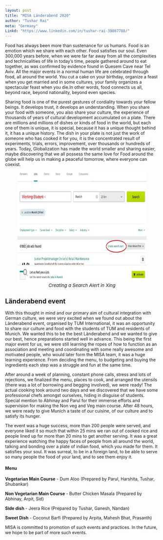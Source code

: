 ```yaml
---
layout: post
title: "MISA Länderabend 2020"
author: "Tushar Rai"
meta: "Germany"
Linkd: "https://www.linkedin.com/in/tushar-rai-38867788/"
---
```


Food has always been more than sustenance for us humans. Food is an emotion which we share with each other. Food satisfies our soul. Even 300,000 years before, when we were far far away from all the complexities and technicalities of life in today’s time, people gathered around to eat together, as was confirmed by evidence found in Quesem Cave near Tel Aviv. All the major events in a normal human life are celebrated through food, all around the world. You cut a cake on your birthday, organize a feast when you get married and in some cultures, your family organizes a spectacular feast when you die.In other words, food connects us all, beyond race, beyond nationality, beyond even species.

Sharing food is one of the purest gestures of cordiality towards your fellow beings. It develops trust, it develops an understanding. When you share your food with someone, you also share your culture, the experience of thousands of years of cultural development accumulated on a plate. There are millions and millions of dishes or kinds of food in the world, but each one of them is unique, it is special, because it has a unique thought behind it, it has a unique history. The dish in your plate is not just the work of someone who has cooked it for you, it is the concentrated result of experiments, trials, errors, improvement, over thousands or hundreds of years. Today, Globalization has made the world smaller and sharing easier, maybe discovering that we all possess the same love for Food around the globe will help us in making a peaceful tomorrow, where everyone can coexist.

<figure align="center">
<img src="/img/blog_img/de_jobs1.jpg" width="780" height="360" alt="sine_wave">
<figcaption align="center" style="font-size:15px" ><em> Creating a Search Alert in Xing </em></figcaption>
</figure>

## Länderabend event

With this thought in mind and our primary aim of cultural integration with German culture, we were very excited when we found out about the Länderabend event, organised by TUM International, it was an opportunity to share our culture and food with the students of TUM and residents of Munich. We wanted this to be the best Länderabend and we wanted to give our best, hence preparations started well in advance. This being the first major event for us, we were still learning the ropes of how to function as an association and meeting and coordinating with some really awesome and motivated people, who would later form the MISA team, it was a huge learning experience. From deciding the menu, to budgeting and buying the ingredients each step was a struggle and fun at the same time.

After around a week of planning, constant phone calls, stress and lots of rejections, we finalized the menu, places to cook, and arranged the utensils (there was a lot of borrowing and begging involved), we were ready! The actual cooking took around two days and we discovered that we have some professional chefs amongst ourselves, hiding in disguise of students. Special mention to Abhinay and Parul for their immense efforts and supervision for making the Non veg and Veg main course. After 48 hours, we were ready to give Munich a taste of our cuisine, of our culture and to satisfy its hunger.

The event was a huge success, more than 200 people were served, and everyone liked it so much that within 25 mins we ran out of cooked rice and people lined up for more than 20 mins to get another serving. It was a great experience watching the happy faces of people from all around the world, talking and bonding over a plate of indian food, which you made for them. It satisfies your soul. It was surreal, to be in a foreign land, to be able to serve so many people the food of your land, and to see them enjoy it. 


#### Menu #### 

**Vegetarian Main Course** - Dum Aloo (Prepared by Parul, Harshita, Tushar, Shubankar)

**Non Vegetarian Main Course** - Butter Chicken Masala (Prepared by Abhinay, Arpit, Sid)

**Side dish** - Jeera Rice (Prepared by Tushar, Ganesh, Nandan)

**Sweet Dish** - Coconut Barfi (Prepared by Arpita, Mahesh Bhat, Prasanth)

MISA is committed to promotion of such events and practices. In the future, we hope to be part of more such events.
